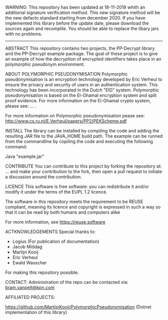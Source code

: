 WARNING: This repository has been updated at 18-11-2019 whith an additional signature verification method. This new signature method will be the new defacto standard starting from december 2020. If you have implemented this library before the update date, please download the sources again and recomplile. You should be able to replace the libary jars with no problems.

-----

ABSTRACT
This repository contains two projects, the PP-Decrypt library and the PP-Decrypt example package. 
The goal of these project is to give an example of how the decryption of encrypted identifiers takes 
place in an polymorphic pseudonym environment. 

ABOUT POLYMORPHIC PSEUDONYMISATION
Polymorphic pseudonymisation is an encryption technology developed by Eric Verheul to ensure the 
privacy and security of users in an authentication system. This technology has been incorporated 
in the Dutch "EID" system. Polymorphic pseudonymisation is based on the El-Ghamal encryption system
and split proof evidence. For more information on the El-Ghamal crypto system, please see: ... .

For more information on Polymorphic pseudonymisation pease see: http://www.cs.ru.nl/E.Verheul/papers/PP2/PEKScheme.pdf

INSTALL
The library can be installed by compiling the code and adding the resulting JAR file to the JAVA_HOME build path.
The example can be runned from the commandline by copiling the code and executing the following command:

Java "example.jar"

CONTRIBUTE
You can contribute to this project by forking the repository at: ... and make your contribution to the fork,
then open a pull request to initiate a discussion around the contribution.

LICENCE
This software is free software: you can redistribute it and/or modify it under the terms of the EUPL 1.2
licence. 

The software in this repository meets the requirement to be REUSE compliant, meaning its licence and copyright
is expressed in such a way so that it can be read by both humans and computers alike

For more information, see https://reuse.software

ACTKNOWLEDGEMENTS
Special thanks to:

- Logius (For publication of documentation)
- Jacob Middag
- Martijn Kooij
- Eric Verheul
- Ewald Wasscher

For making this repository possible.

CONTACT:
Administration of the repo can be contacted via: bram.vanpelt@kpn.com

AFFILIATED PROJECTS:

https://github.com/MartijnKooij/PolymorphicPseudonymisation (Dotnet implementation of this library)
